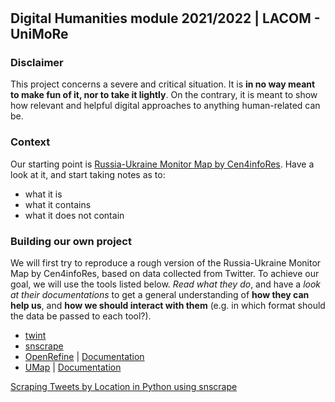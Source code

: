 # 
## Digital Humanities module 2021/2022 | LACOM - UniMoRe

### Disclaimer
This project concerns a severe and critical situation. It is **in no way meant to make fun of it, nor to take it lightly**.
On the contrary, it is meant to show how relevant and helpful digital approaches to anything human-related can be.

### Context
Our starting point is [Russia-Ukraine Monitor Map by Cen4infoRes](https://maphub.net/Cen4infoRes/russian-ukraine-monitor).
Have a look at it, and start taking notes as to:
- what it is
- what it contains
- what it does not contain

### Building our own project
We will first try to reproduce a rough version of the Russia-Ukraine Monitor Map by Cen4infoRes, based on data collected from Twitter. To achieve our goal, we will use the tools listed below. *Read what they do*, and have a *look at their documentations* to get a general understanding of **how they can help us**, and **how we should interact with them** (e.g. in which format should the data be passed to each tool?).

- [twint](https://github.com/twintproject/)
- [snscrape](https://github.com/JustAnotherArchivist/snscrape)
- [OpenRefine](https://openrefine.org/) | [Documentation](https://openrefine.org/documentation.html)
- [UMap](https://umap.openstreetmap.fr/en/) | [Documentation](https://wiki.openstreetmap.org/wiki/UMap/Guide)




[Scraping Tweets by Location in Python using snscrape](https://medium.com/swlh/how-to-scrape-tweets-by-location-in-python-using-snscrape-8c870fa6ec25) 
